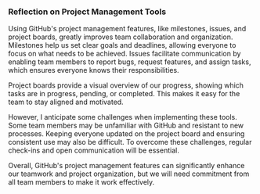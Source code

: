 ### Reflection on Project Management Tools

Using GitHub's project management features, like milestones, issues, and project boards, greatly improves team collaboration and organization. Milestones help us set clear goals and deadlines, allowing everyone to focus on what needs to be achieved. Issues facilitate communication by enabling team members to report bugs, request features, and assign tasks, which ensures everyone knows their responsibilities.

Project boards provide a visual overview of our progress, showing which tasks are in progress, pending, or completed. This makes it easy for the team to stay aligned and motivated.

However, I anticipate some challenges when implementing these tools. Some team members may be unfamiliar with GitHub and resistant to new processes. Keeping everyone updated on the project board and ensuring consistent use may also be difficult. To overcome these challenges, regular check-ins and open communication will be essential.

Overall, GitHub's project management features can significantly enhance our teamwork and project organization, but we will need commitment from all team members to make it work effectively.
